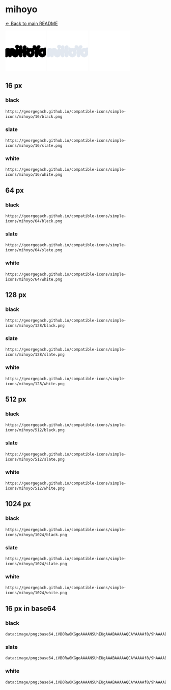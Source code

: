 # mihoyo

[← Back to main README](../../README.md)


<img src="./128/black.png" width="128" alt="mihoyo black icon" />
<img src="./128/slate.png" width="128" alt="mihoyo slate icon" />
<img src="./128/white.png" width="128" alt="mihoyo white icon" />

## 16 px

### black
```
https://georgegach.github.io/compatible-icons/simple-icons/mihoyo/16/black.png
```

### slate
```
https://georgegach.github.io/compatible-icons/simple-icons/mihoyo/16/slate.png
```

### white
```
https://georgegach.github.io/compatible-icons/simple-icons/mihoyo/16/white.png
```

## 64 px

### black
```
https://georgegach.github.io/compatible-icons/simple-icons/mihoyo/64/black.png
```

### slate
```
https://georgegach.github.io/compatible-icons/simple-icons/mihoyo/64/slate.png
```

### white
```
https://georgegach.github.io/compatible-icons/simple-icons/mihoyo/64/white.png
```

## 128 px

### black
```
https://georgegach.github.io/compatible-icons/simple-icons/mihoyo/128/black.png
```

### slate
```
https://georgegach.github.io/compatible-icons/simple-icons/mihoyo/128/slate.png
```

### white
```
https://georgegach.github.io/compatible-icons/simple-icons/mihoyo/128/white.png
```

## 512 px

### black
```
https://georgegach.github.io/compatible-icons/simple-icons/mihoyo/512/black.png
```

### slate
```
https://georgegach.github.io/compatible-icons/simple-icons/mihoyo/512/slate.png
```

### white
```
https://georgegach.github.io/compatible-icons/simple-icons/mihoyo/512/white.png
```

## 1024 px

### black
```
https://georgegach.github.io/compatible-icons/simple-icons/mihoyo/1024/black.png
```

### slate
```
https://georgegach.github.io/compatible-icons/simple-icons/mihoyo/1024/slate.png
```

### white
```
https://georgegach.github.io/compatible-icons/simple-icons/mihoyo/1024/white.png
```

## 16 px in base64

### black
```
data:image/png;base64,iVBORw0KGgoAAAANSUhEUgAAABAAAAAQCAYAAAAf8/9hAAAABmJLR0QA/wD/AP+gvaeTAAAAxklEQVQ4je3RPUvCcRTF8c9fSYSswKQhmhwKl2gNGoLeQjo59B56WbX1DloampLWFqEheiBM7IHUltPmIq4euFw49365nN+PpRZWeYZ3hpfMtjCIX6CFMer4+Ac20EAT6xk8oYdPnGMPp4HfcYNdHBd4xUrqFvuYBK7jDZs5NsAqflHBTynGBFUcpK/Fkxh3gcqYhrlErcB36ivgNDGG2MEjtvMG1zjECDUMC3STq4cTPKOfhSau0MED7nGUqG1czPiEpebVH6QdLYAXoeXxAAAAAElFTkSuQmCC
```

### slate
```
data:image/png;base64,iVBORw0KGgoAAAANSUhEUgAAABAAAAAQCAYAAAAf8/9hAAAABmJLR0QA/wD/AP+gvaeTAAABKElEQVQ4je3RO2pWURhG4fV+Z+9c/BNFJUIsLATBxssA0jkE0VbBaTgh0U5LZxAQFMEqhYmXaMxB4y2cs/f32tsKFuJTrnbBf39Mv4c3H4/uMs1Pex++15rrm5un9yTZtl6//3ZZc9/XiXn1wsbGOwDtjOOp1eNS5yFPTqV/Wp7jrRQ/sD8YXUJ5f2jDE9e8kskDw1eZV1Hijls/r939L4dW1nBUO7cduiqUmJ/YZ5BHW2cBQhyBF5YaZgmYAryQlcYrFteVrAivYycCSecknks02wPIQgtJjwRrgZFFgA5wVMmZZpSYMAHsga4ZqqVnFmCPdt4EDoud9zCfS/LCpdxoORyE2m5vZU1qF+fK46Vebkf3zjHDy2XYij5t9xK3ovWHf/P4P+sXxayYua6un0sAAAAASUVORK5CYII=
```

### white
```
data:image/png;base64,iVBORw0KGgoAAAANSUhEUgAAABAAAAAQCAYAAAAf8/9hAAAABmJLR0QA/wD/AP+gvaeTAAAA10lEQVQ4je3Rv0rQcRSG8c9PKYRM6Q8OIg4Oiou0Bg5Bt1BNDd5Dl6Wbd+Di4JS4uggNEoWkaEb5tHyHWqPRBw4HXs7D4XC45/9T7VQr1ZNqtZpGPlWbI1/+U1isnldr1UJ1WZ1Xx9VN9aHaqN5Uv6qL6rBar15N1Rc8GHWELdzhBk/xFc/Gvm94hJ94iB8zI7jDHF6M/nhksISPQ5pFw9nD/FTd4hbfhxgucYUVfMIyJhzgJa4xj6upeo8LHOM1PuNsDKxhH+9wihNsj1PfYvffXnXPX/wG29F9p/1qmxMAAAAASUVORK5CYII=
```

